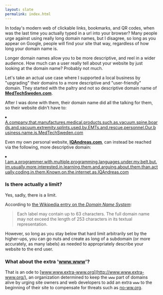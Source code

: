 ```yaml
---
layout: slate
permalink: index.html
---
```


In today's modern web of clickable links, bookmarks, and QR codes, when was the last time you actually typed in a url into your browser? Many people urge against using really long domain names, but I disagree, so long as you appear on Google, people will find your site that way, regardless of how long your domain name is.

Longer domain names allow you to be more descriptive, and reel in a wider audience. How much can a user really tell about your website by just looking at the domain name? Probably not much.

Let's take an actual use case where I supported a local business by "upgrading" their domains to a more descriptive and "user-friendly" domain. They started with the paltry and not so descriptive domain name of [**MedTechSweden.com**](http://medtechsweden.com/).

After I was done with them, their domain name did all the talking for them, so their website didn't have to:

<li class="flink" style="background-image: url(http://medtechsweden.com/favicon.ico);"><a href="http://A.company.that.manufactures.medical.products.such.as.vacuum.spine.boards.and.vacuum.extremity.splints.used.by.EMTs.and.rescue.personnel.Our.business.name.is.MedTechSweden.com">A.company.that.manufactures.medical.products.such.as.vacuum.spine.boards.and.vacuum.extremity.splints.used.by.EMTs.and.rescue.personnel.Our.business.name.is.MedTechSweden.com</a></li>

Even my own personal website, [**IQAndreas.com**](http://www.iqandreas.com/), can instead be reached via the following, more descriptive domain: 

<li class="flink iqandreas_com"><a href="http://I.am.a.programmer.with.multiple.programming.languages.under.my.belt.but.im.usually.more.interested.in.learning.them.and.arguing.about.them.than.actually.coding.in.them.Known.on.the.internet.as.IQAndreas.com/">I.am.a.programmer.with.multiple.programming.languages.under.my.belt.but.im.usually.more.interested.in.learning.them.and.arguing.about.them.than.actually.coding.in.them.Known.on.the.internet.as.IQAndreas.com</a></li>

### Is there actually a limit?

Yes, sadly, there is a limit.

According to [the Wikipedia entry on the _Domain Name System_](http://en.wikipedia.org/wiki/Domain_Name_System#Domain_name_syntax):

> Each label may contain up to 63 characters. The full domain name may not exceed the length of 253 characters in its textual representation.

However, so long as you stay below that hard limit arbitrarily set by the higher-ups, you can go nuts and create as long of a subdomain (or more accurately, as many labels) as needed to appropriately describe your website to the end user.

### What about the extra 'www.www'?

That is an ode to [www.www.extra-www.org](http://www.www.extra-www.org/), an organization determined to keep the `www` part of domains alive by urging site owners and web developers to add an extra `www` to the beginning of their site to compensate for threats such as [no-ww.org](http://no-www.org/).


